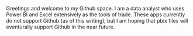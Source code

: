 Greetings and welcome to my Github space.
I am a data analyst who uses Power BI and Excel extensively as the tools of trade.
These apps currently do not support Github (as of this writing), but I am hoping that pbix files will eventurally support Github in the near future.
